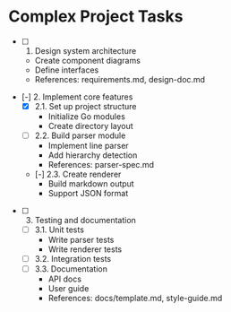 # Complex Project Tasks

- [ ] 1. Design system architecture
  - Create component diagrams
  - Define interfaces
  - References: requirements.md, design-doc.md
  
- [-] 2. Implement core features
  - [x] 2.1. Set up project structure
    - Initialize Go modules
    - Create directory layout
  - [ ] 2.2. Build parser module
    - Implement line parser
    - Add hierarchy detection
    - References: parser-spec.md
  - [-] 2.3. Create renderer
    - Build markdown output
    - Support JSON format

- [ ] 3. Testing and documentation
  - [ ] 3.1. Unit tests
    - Write parser tests
    - Write renderer tests
  - [ ] 3.2. Integration tests
  - [ ] 3.3. Documentation
    - API docs
    - User guide
    - References: docs/template.md, style-guide.md